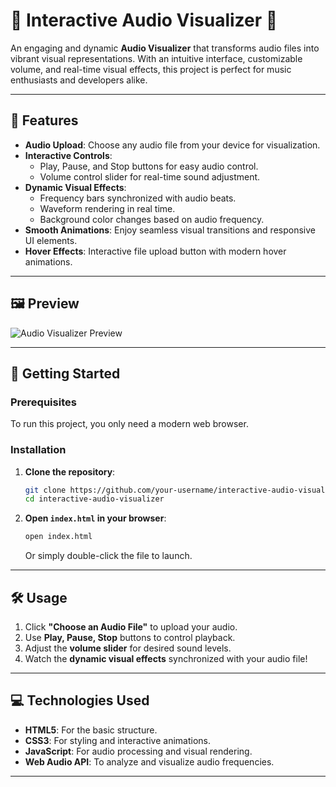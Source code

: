 # 🎵 Interactive Audio Visualizer 🎨

An engaging and dynamic **Audio Visualizer** that transforms audio files into vibrant visual representations. With an intuitive interface, customizable volume, and real-time visual effects, this project is perfect for music enthusiasts and developers alike.

---

## 🌟 **Features**
- **Audio Upload**: Choose any audio file from your device for visualization.
- **Interactive Controls**:
  - Play, Pause, and Stop buttons for easy audio control.
  - Volume control slider for real-time sound adjustment.
- **Dynamic Visual Effects**:
  - Frequency bars synchronized with audio beats.
  - Waveform rendering in real time.
  - Background color changes based on audio frequency.
- **Smooth Animations**: Enjoy seamless visual transitions and responsive UI elements.
- **Hover Effects**: Interactive file upload button with modern hover animations.

---

## 🖼️ **Preview**
![Audio Visualizer Preview](https://via.placeholder.com/800x400.png?text=Audio+Visualizer+Preview)  


---

## 🚀 **Getting Started**

### Prerequisites
To run this project, you only need a modern web browser.

### Installation
1. **Clone the repository**:
   ```bash
   git clone https://github.com/your-username/interactive-audio-visualizer.git
   cd interactive-audio-visualizer
   ```

2. **Open `index.html` in your browser**:
   ```bash
   open index.html
   ```
   Or simply double-click the file to launch.

---

## 🛠️ **Usage**
1. Click **"Choose an Audio File"** to upload your audio.
2. Use **Play, Pause, Stop** buttons to control playback.
3. Adjust the **volume slider** for desired sound levels.
4. Watch the **dynamic visual effects** synchronized with your audio file!

---

## 💻 **Technologies Used**
- **HTML5**: For the basic structure.
- **CSS3**: For styling and interactive animations.
- **JavaScript**: For audio processing and visual rendering.
- **Web Audio API**: To analyze and visualize audio frequencies.


---


